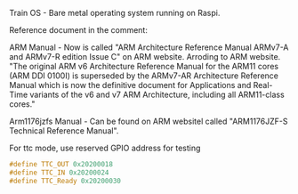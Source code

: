 Train OS - Bare metal operating system running on Raspi.

Reference document in the comment:

ARM Manual - Now is called "ARM Architecture Reference Manual ARMv7-A and ARMv7-R edition Issue C" on ARM website. Arroding to ARM website. "The original ARM v6 Architecture Reference Manual for the ARM11 cores (ARM DDI 0100I) is superseded by the ARMv7-AR Architecture Reference Manual which is now the definitive document for Applications and Real-Time variants of the v6 and v7 ARM Architecture, including all ARM11-class cores."

Arm1176jzfs Manual - Can be found on ARM websitel called "ARM1176JZF-S Technical Reference Manual".




For ttc mode, use reserved GPIO address for testing
~~~c
#define TTC_OUT 0x20200018
#define TTC_IN 0x20200024
#define TTC_Ready 0x20200030
~~~

